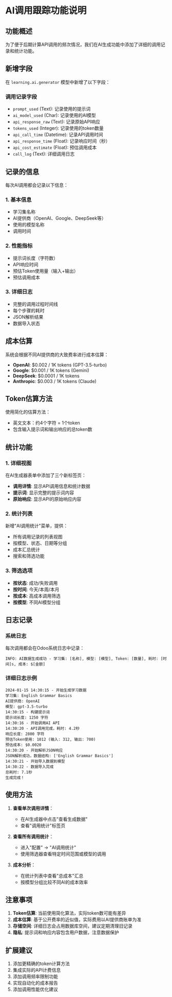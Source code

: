 # AI调用跟踪功能说明

## 功能概述

为了便于后期计算API调用的频次情况，我们在AI生成功能中添加了详细的调用记录和统计功能。

## 新增字段

在 `learning.ai.generator` 模型中新增了以下字段：

### 调用记录字段
- `prompt_used` (Text): 记录使用的提示词
- `ai_model_used` (Char): 记录使用的AI模型
- `api_response_raw` (Text): 记录原始API响应
- `tokens_used` (Integer): 记录使用的token数量
- `api_call_time` (Datetime): 记录API调用时间
- `api_response_time` (Float): 记录响应时间（秒）
- `api_cost_estimate` (Float): 预估调用成本
- `call_log` (Text): 详细调用日志

## 记录的信息

每次AI调用都会记录以下信息：

### 1. 基本信息
- 学习集名称
- AI提供商（OpenAI、Google、DeepSeek等）
- 使用的模型名称
- 调用时间

### 2. 性能指标
- 提示词长度（字符数）
- API响应时间
- 预估Token使用量（输入+输出）
- 预估调用成本

### 3. 详细日志
- 完整的调用过程时间线
- 每个步骤的耗时
- JSON解析结果
- 数据导入状态

## 成本估算

系统会根据不同AI提供商的大致费率进行成本估算：

- **OpenAI**: $0.002 / 1K tokens (GPT-3.5-turbo)
- **Google**: $0.001 / 1K tokens (Gemini)
- **DeepSeek**: $0.0001 / 1K tokens
- **Anthropic**: $0.003 / 1K tokens (Claude)

## Token估算方法

使用简化的估算方法：
- 英文文本：约4个字符 = 1个token
- 包含输入提示词和输出响应的总token数

## 统计功能

### 1. 详细视图
在AI生成器表单中添加了三个新标签页：
- **调用详情**: 显示API调用信息和统计数据
- **提示词**: 显示完整的提示词内容
- **原始响应**: 显示API的原始响应内容

### 2. 统计列表
新增"AI调用统计"菜单，提供：
- 所有调用记录的列表视图
- 按模型、状态、日期等分组
- 成本汇总统计
- 搜索和筛选功能

### 3. 筛选选项
- **按状态**: 成功/失败调用
- **按时间**: 今天/本周/本月
- **按成本**: 高成本调用筛选
- **按模型**: 不同AI模型分组

## 日志记录

### 系统日志
每次调用都会在Odoo系统日志中记录：
```
INFO: AI数据生成成功 - 学习集: [名称], 模型: [模型], Token: [数量], 耗时: [时间]s, 成本: $[金额]
```

### 详细日志示例
```
2024-01-15 14:30:15 - 开始生成学习数据
学习集: English Grammar Basics
AI提供商: OpenAI
模型: gpt-3.5-turbo
14:30:15 - 构建提示词
提示词长度: 1250 字符
14:30:16 - 开始调用AI API
14:30:20 - API调用完成，耗时: 4.2秒
响应长度: 2800 字符
预估Token使用: 1012 (输入: 312, 输出: 700)
预估成本: $0.0020
14:30:20 - 开始解析JSON响应
JSON解析成功，数据结构: ['English Grammar Basics']
14:30:21 - 开始导入数据到模型
14:30:22 - 数据导入完成
总耗时: 7.1秒
生成完成！
```

## 使用方法

1. **查看单次调用详情**：
   - 在AI生成器中点击"查看生成数据"
   - 查看"调用统计"标签页

2. **查看所有调用统计**：
   - 进入"配置" → "AI调用统计"
   - 使用筛选器查看特定时间范围或模型的调用

3. **成本分析**：
   - 在统计列表中查看"总成本"汇总
   - 按模型分组比较不同AI的成本效率

## 注意事项

1. **Token估算**: 当前使用简化算法，实际token数可能有差异
2. **成本估算**: 基于公开费率的近似值，实际费用以AI提供商账单为准
3. **存储空间**: 详细日志会占用数据库空间，建议定期清理旧记录
4. **隐私**: 提示词和响应内容包含用户数据，注意数据保护

## 扩展建议

1. 添加更精确的token计算方法
2. 集成实际的API计费信息
3. 添加调用频率限制功能
4. 实现自动化的成本报告
5. 添加调用性能优化建议